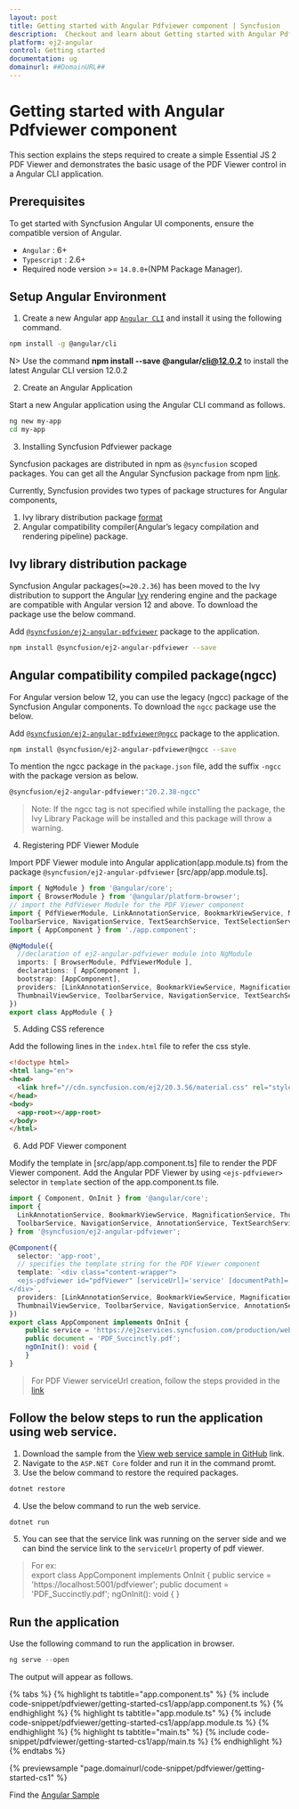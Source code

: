 ```yaml
---
layout: post
title: Getting started with Angular Pdfviewer component | Syncfusion
description:  Checkout and learn about Getting started with Angular Pdfviewer component of Syncfusion Essential JS 2 and more details.
platform: ej2-angular
control: Getting started 
documentation: ug
domainurl: ##DomainURL##
---
```


# Getting started with Angular Pdfviewer component

This section explains the steps required to create a simple Essential JS 2 PDF Viewer and demonstrates the basic usage of the PDF Viewer control in a Angular CLI application.

## Prerequisites
To get started with Syncfusion Angular UI components, ensure the compatible version of Angular. 
* `Angular` : 6+
* `Typescript` : 2.6+
* Required node version >= `14.0.0+`(NPM Package Manager).

## Setup Angular Environment
1. Create a new Angular app [`Angular CLI`](https://github.com/angular/angular-cli) and install it using the following command.

```bash
npm install -g @angular/cli
```

N> Use the command **npm install --save @angular/cli@12.0.2** to install the latest Angular CLI version 12.0.2

2. Create an Angular Application

Start a new Angular application using the Angular CLI command as follows.

```bash
ng new my-app
cd my-app
```

3. Installing Syncfusion Pdfviewer package

Syncfusion packages are distributed in npm as `@syncfusion` scoped packages. You can get all the Angular Syncfusion package from npm [link]( https://www.npmjs.com/search?q=%40syncfusion%2Fej2-angular- ).

Currently, Syncfusion provides two types of package structures for Angular components,
1. Ivy library distribution package [format](https://angular.io/guide/angular-package-format#angular-package-format)
2. Angular compatibility compiler(Angular’s legacy compilation and rendering pipeline) package.

## Ivy library distribution package

Syncfusion Angular packages(`>=20.2.36`) has been moved to the Ivy distribution to support the Angular [Ivy](https://docs.angular.lat/guide/ivy) rendering engine and the package are compatible with Angular version 12 and above. To download the package use the below command.

Add [`@syncfusion/ej2-angular-pdfviewer`](https://www.npmjs.com/package/@syncfusion/ej2-angular-pdfviewer/v/20.2.38) package to the application.

```bash
npm install @syncfusion/ej2-angular-pdfviewer --save
```

## Angular compatibility compiled package(ngcc)

For Angular version below 12, you can use the legacy (ngcc) package of the Syncfusion Angular components. To download the `ngcc` package use the below.

Add [`@syncfusion/ej2-angular-pdfviewer@ngcc`](https://www.npmjs.com/package/@syncfusion/ej2-angular-pdfviewer/v/20.2.38-ngcc) package to the application.

```bash
npm install @syncfusion/ej2-angular-pdfviewer@ngcc --save
```

To mention the ngcc package in the `package.json` file, add the suffix `-ngcc` with the package version as below.

```bash
@syncfusion/ej2-angular-pdfviewer:"20.2.38-ngcc"
```

>Note: If the ngcc tag is not specified while installing the package, the Ivy Library Package will be installed and this package will throw a warning.

4. Registering PDF Viewer Module

Import PDF Viewer module into Angular application(app.module.ts) from the package `@syncfusion/ej2-angular-pdfviewer` [src/app/app.module.ts].

```typescript
import { NgModule } from '@angular/core';
import { BrowserModule } from '@angular/platform-browser';
// import the PdfViewer Module for the PDF Viewer component
import { PdfViewerModule, LinkAnnotationService, BookmarkViewService, MagnificationService, ThumbnailViewService,
ToolbarService, NavigationService, TextSearchService, TextSelectionService, PrintService } from '@syncfusion/ej2-angular-pdfviewer';
import { AppComponent } from './app.component';

@NgModule({
  //declaration of ej2-angular-pdfviewer module into NgModule
  imports: [ BrowserModule, PdfViewerModule ],
  declarations: [ AppComponent ],
  bootstrap: [AppComponent],
  providers: [LinkAnnotationService, BookmarkViewService, MagnificationService,
  ThumbnailViewService, ToolbarService, NavigationService, TextSearchService, TextSelectionService, PrintService]
})
export class AppModule { }
```

5. Adding CSS reference

Add the following lines in the `index.html` file to refer the css style.

```html
<!doctype html>
<html lang="en">
<head>
  <link href="//cdn.syncfusion.com/ej2/20.3.56/material.css" rel="stylesheet" />
</head>
<body>
  <app-root></app-root>
</body>
</html>
```

6. Add PDF Viewer component

Modify the template in [src/app/app.component.ts] file to render the PDF Viewer component.
Add the Angular PDF Viewer by using `<ejs-pdfviewer>` selector in `template` section of the app.component.ts file.

```typescript
import { Component, OnInit } from '@angular/core';
import {
  LinkAnnotationService, BookmarkViewService, MagnificationService, ThumbnailViewService,
  ToolbarService, NavigationService, AnnotationService, TextSearchService, TextSelectionService, PrintService
} from '@syncfusion/ej2-angular-pdfviewer';

@Component({
  selector: 'app-root',
  // specifies the template string for the PDF Viewer component
  template: `<div class="content-wrapper">
  <ejs-pdfviewer id="pdfViewer" [serviceUrl]='service' [documentPath]='document' style="height:640px;display:block"></ejs-pdfviewer>
</div>`,
  providers: [LinkAnnotationService, BookmarkViewService, MagnificationService,
  ThumbnailViewService, ToolbarService, NavigationService, AnnotationService, TextSearchService, TextSelectionService, PrintService]
})
export class AppComponent implements OnInit {
    public service = 'https://ej2services.syncfusion.com/production/web-services/api/pdfviewer';
    public document = 'PDF_Succinctly.pdf';
    ngOnInit(): void {
    }
}
```

> For PDF Viewer serviceUrl creation, follow the steps provided in the [link](https://ej2.syncfusion.com/documentation/pdfviewer/how-to/create-pdfviewer-service/)


## Follow the below steps to run the application using web service.
1. Download the sample from the [View web service sample in GitHub](https://github.com/SyncfusionExamples/EJ2-PDFViewer-WebServices) link.
2. Navigate to the `ASP.NET Core` folder and run it in the command promt.
3. Use the below command to restore the required packages.
```sh
dotnet restore
```
4. Use the below command to run the web service.
```sh
dotnet run
```
5. You can see that the service link was running on the server side and we can bind the service link to the `serviceUrl` property of pdf viewer.

> For ex:  
export class AppComponent implements OnInit {
    public service = 'https://localhost:5001/pdfviewer';
    public document = 'PDF_Succinctly.pdf';
    ngOnInit(): void {
    }
    

## Run the application

Use the following command to run the application in browser.

```javascript
ng serve --open
```

The output will appear as follows.

{% tabs %}
{% highlight ts tabtitle="app.component.ts" %}
{% include code-snippet/pdfviewer/getting-started-cs1/app/app.component.ts %}
{% endhighlight %}
{% highlight ts tabtitle="app.module.ts" %}
{% include code-snippet/pdfviewer/getting-started-cs1/app/app.module.ts %}
{% endhighlight %}
{% highlight ts tabtitle="main.ts" %}
{% include code-snippet/pdfviewer/getting-started-cs1/app/main.ts %}
{% endhighlight %}
{% endtabs %}
  
{% previewsample "page.domainurl/code-snippet/pdfviewer/getting-started-cs1" %}

Find the [Angular Sample](https://www.syncfusion.com/downloads/support/directtrac/general/ze/AngularSample730820475.zip)